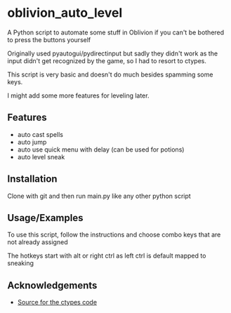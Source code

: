 # oblivion_auto_level

A Python script to automate some stuff in Oblivion if you can't be bothered to press the buttons yourself

Originally used pyautogui/pydirectinput but sadly they didn't work as the input didn't get recognized by the game, so I
had to resort to ctypes.

This script is very basic and doesn't do much besides spamming some keys.

I might add some more features for leveling later.

## Features

- auto cast spells
- auto jump
- auto use quick menu with delay (can be used for potions)
- auto level sneak

## Installation

Clone with git and then run main.py like any other python script

## Usage/Examples

To use this script, follow the instructions and choose combo keys that are not already assigned

The hotkeys start with alt or right ctrl as left ctrl is default mapped to sneaking

## Acknowledgements

- [Source for the ctypes code](https://stackoverflow.com/questions/54624221/simulate-physical-keypress-in-python-without-raising-lowlevelkeyhookinjected-0/54638435#54638435)